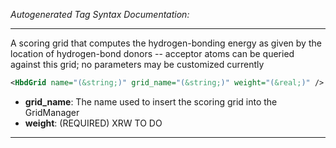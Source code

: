 _Autogenerated Tag Syntax Documentation:_

---
A scoring grid that computes the hydrogen-bonding energy as given by the location of hydrogen-bond donors -- acceptor atoms can be queried against this grid; no parameters may be customized currently

```xml
<HbdGrid name="(&string;)" grid_name="(&string;)" weight="(&real;)" />
```

-   **grid_name**: The name used to insert the scoring grid into the GridManager
-   **weight**: (REQUIRED) XRW TO DO

---
